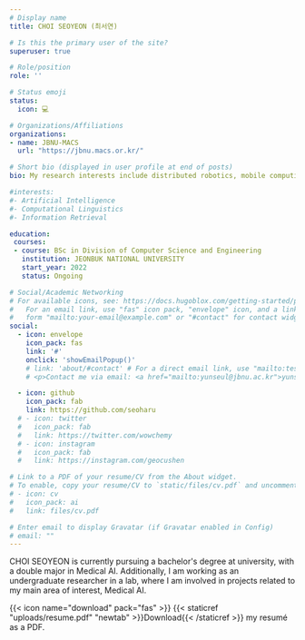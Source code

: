 ```yaml
---
# Display name
title: CHOI SEOYEON (최서연)

# Is this the primary user of the site?
superuser: true

# Role/position
role: ''

# Status emoji
status:
  icon: 💻

# Organizations/Affiliations
organizations:
- name: JBNU-MACS
  url: "https://jbnu.macs.or.kr/"

# Short bio (displayed in user profile at end of posts)
bio: My research interests include distributed robotics, mobile computing and programmable matter.

#interests:
#- Artificial Intelligence
#- Computational Linguistics
#- Information Retrieval

education:
 courses:
 - course: BSc in Division of Computer Science and Engineering 
   institution: JEONBUK NATIONAL UNIVERSITY
   start_year: 2022
   status: Ongoing

# Social/Academic Networking
# For available icons, see: https://docs.hugoblox.com/getting-started/page-builder/#icons
#   For an email link, use "fas" icon pack, "envelope" icon, and a link in the
#   form "mailto:your-email@example.com" or "#contact" for contact widget.
social:
  - icon: envelope
    icon_pack: fas
    link: '#'
    onclick: 'showEmailPopup()' 
    # link: 'about/#contact' # For a direct email link, use "mailto:test@example.org".
    # <p>Contact me via email: <a href="mailto:yunseul@jbnu.ac.kr">yunseul@jbnu.ac.kr</a></p>

  - icon: github
    icon_pack: fab
    link: https://github.com/seoharu
  # - icon: twitter
  #   icon_pack: fab
  #   link: https://twitter.com/wowchemy
  # - icon: instagram
  #   icon_pack: fab
  #   link: https://instagram.com/geocushen

# Link to a PDF of your resume/CV from the About widget.
# To enable, copy your resume/CV to `static/files/cv.pdf` and uncomment the lines below.
# - icon: cv
#   icon_pack: ai
#   link: files/cv.pdf

# Enter email to display Gravatar (if Gravatar enabled in Config)
# email: ""
---
```


CHOI SEOYEON is currently pursuing a bachelor's degree at university, with a double major in Medical AI. 
Additionally, I am working as an undergraduate researcher in a lab, where I am involved in projects related to my main area of interest, Medical AI.

{{< icon name="download" pack="fas" >}} {{< staticref "uploads/resume.pdf" "newtab" >}}Download{{< /staticref >}} my resumé as a PDF.

<script>
  function showEmailPopup() {
    document.getElementById("emailPopup").style.display = "block";
  }

  function closeEmailPopup() {
    document.getElementById("emailPopup").style.display = "none";
  }
</script>

<div id="emailPopup" class="modal" style="display:none;">
  <div class="modal-content">
    <span class="close" onclick="closeEmailPopup()">&times;</span>
    <p>Contact me via email: <a href="mailto:yunseul@jbnu.ac.kr">yunseul@jbnu.ac.kr</a></p>
  </div>
</div>

<style>
.modal {
  position: fixed;
  z-index: 1;
  left: 0;
  top: 0;
  width: 100%;
  height: 100%;
  background-color: rgba(0,0,0,0.5);
}

.modal-content {
  background-color: white;
  margin: 15% auto;
  padding: 20px;
  width: 80%;
}

.close {
  float: right;
  font-size: 28px;
  cursor: pointer;
}
</style>

